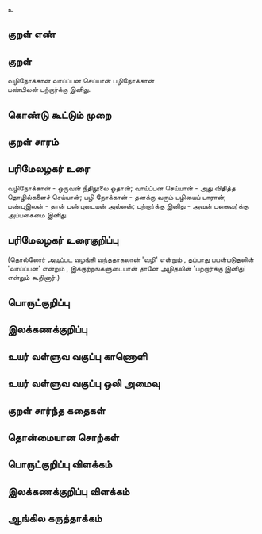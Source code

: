 உ

## குறள் எண் 


## குறள் 
வழிநோக்கான் வாய்ப்பன செய்யான் பழிநோக்கான்  
பண்பிலன் பற்றார்க்கு இனிது.

## கொண்டு கூட்டும் முறை


## குறள் சாரம் 


## பரிமேலழகர் உரை
வழிநோக்கான் - ஒருவன் நீதிநூலை ஓதான்; வாய்ப்பன செய்யான் - அது விதித்த தொழில்களைச் செய்யான்; பழி நோக்கான் - தனக்கு வரும் பழியைப் பாரான்; பண்புஇலன் - தான் பண்புடையன் அல்லன்; பற்றார்க்கு இனிது - அவன் பகைவர்க்கு அப்பகைமை இனிது.
## பரிமேலழகர் உரைகுறிப்பு   
 (தொல்லோர் அடிப்பட வழங்கி வந்ததாகலான் 'வழி' என்றும் , தப்பாது பயன்படுதலின் 'வாய்ப்பன' என்றும் , இக்குற்றங்களுடையான் தானே அழிதலின் 'பற்றார்க்கு இனிது' என்றும் கூறினார்.)


## பொருட்குறிப்பு 


## இலக்கணக்குறிப்பு  


## உயர் வள்ளுவ வகுப்பு காணொளி


## உயர் வள்ளுவ வகுப்பு ஒலி அமைவு 

 
## குறள் சார்ந்த கதைகள் 


## தொன்மையான சொற்கள்


## பொருட்குறிப்பு விளக்கம்


## இலக்கணக்குறிப்பு விளக்கம்


## ஆங்கில கருத்தாக்கம் 


